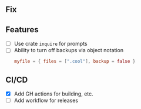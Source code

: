 ## Fix

## Features
- [ ] Use crate `inquire` for prompts
- [ ] Ability to turn off backups via object notation
  ```toml
  myfile = { files = [".cool"], backup = false }
  ```

## CI/CD
- [x] Add GH actions for building, etc.
- [ ] Add workflow for releases
